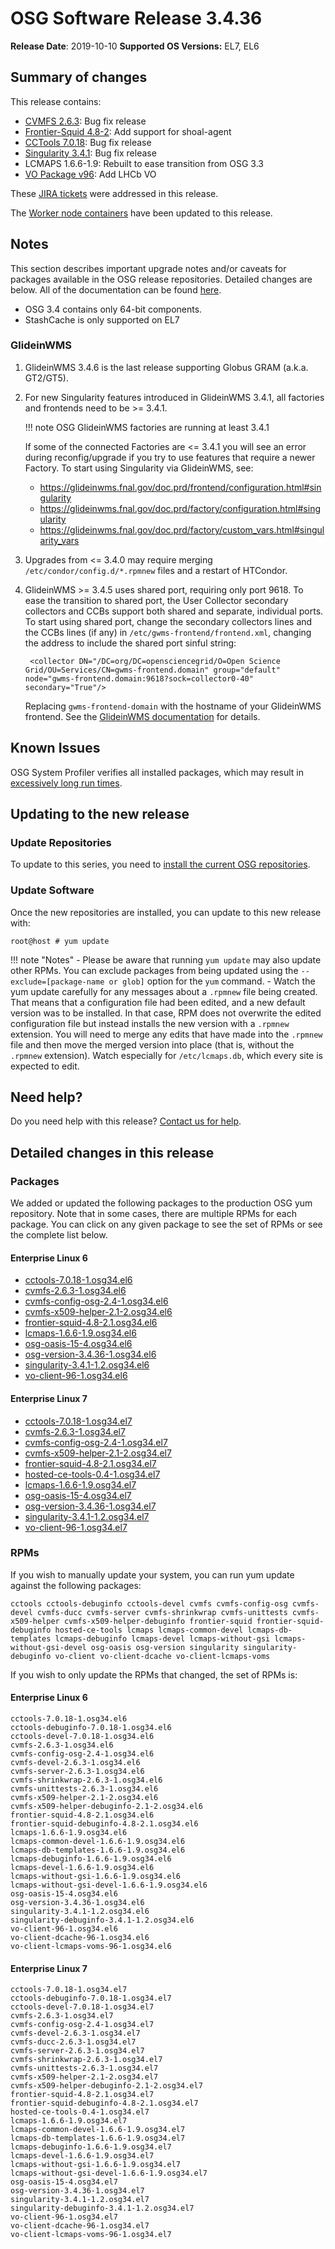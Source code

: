 OSG Software Release 3.4.36
===========================

**Release Date**: 2019-10-10
**Supported OS Versions:** EL7, EL6

Summary of changes
------------------

This release contains:

-   [CVMFS 2.6.3](https://cvmfs.readthedocs.io/en/2.6/cpt-releasenotes.html): Bug fix release
-   [Frontier-Squid 4.8-2](http://frontier.cern.ch/dist/frontier-squid-releasenotes.txt): Add support for shoal-agent
-   [CCTools 7.0.18](http://ccl.cse.nd.edu/software/): Bug fix release
-   [Singularity 3.4.1](https://github.com/sylabs/singularity/releases/tag/v3.4.1): Bug fix release
-   LCMAPS 1.6.6-1.9: Rebuilt to ease transition from OSG 3.3
-   [VO Package v96](https://github.com/opensciencegrid/osg-vo-config/releases/tag/release-96): Add LHCb VO

These [JIRA tickets](https://jira.opensciencegrid.org/issues/?jql=project%20%3D%20SOFTWARE%20AND%20fixVersion%20%3D%203.4.36%20ORDER%20BY%20priority%20DESC%2C%20key%20DESC) were addressed in this release.

The [Worker node containers](../../worker-node/using-wn-containers.md) have been updated to this release.

Notes
-----

This section describes important upgrade notes and/or caveats for packages available in the OSG release repositories.
Detailed changes are below. All of the documentation can be found [here](../../index.md).

-   OSG 3.4 contains only 64-bit components.
-   StashCache is only supported on EL7

### GlideinWMS ###

1. GlideinWMS 3.4.6 is the last release supporting Globus GRAM (a.k.a. GT2/GT5).

1. For new Singularity features introduced in GlideinWMS 3.4.1, all factories and frontends need to be >= 3.4.1.

    !!! note
        OSG GlideinWMS factories are running at least 3.4.1

    If some of the connected Factories are <= 3.4.1 you will see an error during reconfig/upgrade if you try to use
    features that require a newer Factory.
    To start using Singularity via GlideinWMS, see:

    - <https://glideinwms.fnal.gov/doc.prd/frontend/configuration.html#singularity>
    - <https://glideinwms.fnal.gov/doc.prd/factory/configuration.html#singularity>
    - <https://glideinwms.fnal.gov/doc.prd/factory/custom_vars.html#singularity_vars>

1. Upgrades from <= 3.4.0 may require merging `/etc/condor/config.d/*.rpmnew` files and a restart of HTCondor.

1. GlideinWMS >= 3.4.5 uses shared port, requiring only port 9618.
   To ease the transition to shared port, the User Collector secondary collectors and CCBs support both shared and
   separate, individual ports.
   To start using shared port, change the secondary collectors lines and the CCBs lines (if any) in
   `/etc/gwms-frontend/frontend.xml`, changing the address to include the shared port sinful string:

        <collector DN="/DC=org/DC=opensciencegrid/O=Open Science Grid/OU=Services/CN=gwms-frontend.domain" group="default" node="gwms-frontend.domain:9618?sock=collector0-40" secondary="True"/>

    Replacing `gwms-frontend-domain` with the hostname of your GlideinWMS frontend.
    See the [GlideinWMS documentation](https://glideinwms.fnal.gov/doc.prd/components/condor.html#collectors ) for details.

Known Issues
------------

OSG System Profiler verifies all installed packages, which may result in
[excessively long run times](https://opensciencegrid.atlassian.net/browse/SOFTWARE-3804).

Updating to the new release
---------------------------


### Update Repositories

To update to this series, you need to [install the current OSG repositories](../../common/yum.md#install-osg-repositories).

### Update Software

Once the new repositories are installed, you can update to this new release with:

``` console
root@host # yum update
```

!!! note "Notes"
    -   Please be aware that running `yum update` may also update other RPMs. You can exclude packages from being updated using the `--exclude=[package-name or glob]` option for the `yum` command.
    -   Watch the yum update carefully for any messages about a `.rpmnew` file being created. That means that a configuration file had been edited, and a new default version was to be installed. In that case, RPM does not overwrite the edited configuration file but instead installs the new version with a `.rpmnew` extension. You will need to merge any edits that have made into the `.rpmnew` file and then move the merged version into place (that is, without the `.rpmnew` extension). Watch especially for `/etc/lcmaps.db`, which every site is expected to edit.

Need help?
----------

Do you need help with this release? [Contact us for help](../../common/help.md).

Detailed changes in this release
--------------------------------

### Packages

We added or updated the following packages to the production OSG yum repository. Note that in some cases, there are multiple RPMs for each package. You can click on any given package to see the set of RPMs or see the complete list below.

#### Enterprise Linux 6

-   [cctools-7.0.18-1.osg34.el6](https://koji.chtc.wisc.edu/koji/search?match=glob&type=build&terms=cctools-7.0.18-1.osg34.el6)
-   [cvmfs-2.6.3-1.osg34.el6](https://koji.chtc.wisc.edu/koji/search?match=glob&type=build&terms=cvmfs-2.6.3-1.osg34.el6)
-   [cvmfs-config-osg-2.4-1.osg34.el6](https://koji.chtc.wisc.edu/koji/search?match=glob&type=build&terms=cvmfs-config-osg-2.4-1.osg34.el6)
-   [cvmfs-x509-helper-2.1-2.osg34.el6](https://koji.chtc.wisc.edu/koji/search?match=glob&type=build&terms=cvmfs-x509-helper-2.1-2.osg34.el6)
-   [frontier-squid-4.8-2.1.osg34.el6](https://koji.chtc.wisc.edu/koji/search?match=glob&type=build&terms=frontier-squid-4.8-2.1.osg34.el6)
-   [lcmaps-1.6.6-1.9.osg34.el6](https://koji.chtc.wisc.edu/koji/search?match=glob&type=build&terms=lcmaps-1.6.6-1.9.osg34.el6)
-   [osg-oasis-15-4.osg34.el6](https://koji.chtc.wisc.edu/koji/search?match=glob&type=build&terms=osg-oasis-15-4.osg34.el6)
-   [osg-version-3.4.36-1.osg34.el6](https://koji.chtc.wisc.edu/koji/search?match=glob&type=build&terms=osg-version-3.4.36-1.osg34.el6)
-   [singularity-3.4.1-1.2.osg34.el6](https://koji.chtc.wisc.edu/koji/search?match=glob&type=build&terms=singularity-3.4.1-1.2.osg34.el6)
-   [vo-client-96-1.osg34.el6](https://koji.chtc.wisc.edu/koji/search?match=glob&type=build&terms=vo-client-96-1.osg34.el6)

#### Enterprise Linux 7

-   [cctools-7.0.18-1.osg34.el7](https://koji.chtc.wisc.edu/koji/search?match=glob&type=build&terms=cctools-7.0.18-1.osg34.el7)
-   [cvmfs-2.6.3-1.osg34.el7](https://koji.chtc.wisc.edu/koji/search?match=glob&type=build&terms=cvmfs-2.6.3-1.osg34.el7)
-   [cvmfs-config-osg-2.4-1.osg34.el7](https://koji.chtc.wisc.edu/koji/search?match=glob&type=build&terms=cvmfs-config-osg-2.4-1.osg34.el7)
-   [cvmfs-x509-helper-2.1-2.osg34.el7](https://koji.chtc.wisc.edu/koji/search?match=glob&type=build&terms=cvmfs-x509-helper-2.1-2.osg34.el7)
-   [frontier-squid-4.8-2.1.osg34.el7](https://koji.chtc.wisc.edu/koji/search?match=glob&type=build&terms=frontier-squid-4.8-2.1.osg34.el7)
-   [hosted-ce-tools-0.4-1.osg34.el7](https://koji.chtc.wisc.edu/koji/search?match=glob&type=build&terms=hosted-ce-tools-0.4-1.osg34.el7)
-   [lcmaps-1.6.6-1.9.osg34.el7](https://koji.chtc.wisc.edu/koji/search?match=glob&type=build&terms=lcmaps-1.6.6-1.9.osg34.el7)
-   [osg-oasis-15-4.osg34.el7](https://koji.chtc.wisc.edu/koji/search?match=glob&type=build&terms=osg-oasis-15-4.osg34.el7)
-   [osg-version-3.4.36-1.osg34.el7](https://koji.chtc.wisc.edu/koji/search?match=glob&type=build&terms=osg-version-3.4.36-1.osg34.el7)
-   [singularity-3.4.1-1.2.osg34.el7](https://koji.chtc.wisc.edu/koji/search?match=glob&type=build&terms=singularity-3.4.1-1.2.osg34.el7)
-   [vo-client-96-1.osg34.el7](https://koji.chtc.wisc.edu/koji/search?match=glob&type=build&terms=vo-client-96-1.osg34.el7)

### RPMs

If you wish to manually update your system, you can run yum update against the following packages:

    cctools cctools-debuginfo cctools-devel cvmfs cvmfs-config-osg cvmfs-devel cvmfs-ducc cvmfs-server cvmfs-shrinkwrap cvmfs-unittests cvmfs-x509-helper cvmfs-x509-helper-debuginfo frontier-squid frontier-squid-debuginfo hosted-ce-tools lcmaps lcmaps-common-devel lcmaps-db-templates lcmaps-debuginfo lcmaps-devel lcmaps-without-gsi lcmaps-without-gsi-devel osg-oasis osg-version singularity singularity-debuginfo vo-client vo-client-dcache vo-client-lcmaps-voms

If you wish to only update the RPMs that changed, the set of RPMs is:

#### Enterprise Linux 6

``` file
cctools-7.0.18-1.osg34.el6
cctools-debuginfo-7.0.18-1.osg34.el6
cctools-devel-7.0.18-1.osg34.el6
cvmfs-2.6.3-1.osg34.el6
cvmfs-config-osg-2.4-1.osg34.el6
cvmfs-devel-2.6.3-1.osg34.el6
cvmfs-server-2.6.3-1.osg34.el6
cvmfs-shrinkwrap-2.6.3-1.osg34.el6
cvmfs-unittests-2.6.3-1.osg34.el6
cvmfs-x509-helper-2.1-2.osg34.el6
cvmfs-x509-helper-debuginfo-2.1-2.osg34.el6
frontier-squid-4.8-2.1.osg34.el6
frontier-squid-debuginfo-4.8-2.1.osg34.el6
lcmaps-1.6.6-1.9.osg34.el6
lcmaps-common-devel-1.6.6-1.9.osg34.el6
lcmaps-db-templates-1.6.6-1.9.osg34.el6
lcmaps-debuginfo-1.6.6-1.9.osg34.el6
lcmaps-devel-1.6.6-1.9.osg34.el6
lcmaps-without-gsi-1.6.6-1.9.osg34.el6
lcmaps-without-gsi-devel-1.6.6-1.9.osg34.el6
osg-oasis-15-4.osg34.el6
osg-version-3.4.36-1.osg34.el6
singularity-3.4.1-1.2.osg34.el6
singularity-debuginfo-3.4.1-1.2.osg34.el6
vo-client-96-1.osg34.el6
vo-client-dcache-96-1.osg34.el6
vo-client-lcmaps-voms-96-1.osg34.el6
```

#### Enterprise Linux 7

``` file
cctools-7.0.18-1.osg34.el7
cctools-debuginfo-7.0.18-1.osg34.el7
cctools-devel-7.0.18-1.osg34.el7
cvmfs-2.6.3-1.osg34.el7
cvmfs-config-osg-2.4-1.osg34.el7
cvmfs-devel-2.6.3-1.osg34.el7
cvmfs-ducc-2.6.3-1.osg34.el7
cvmfs-server-2.6.3-1.osg34.el7
cvmfs-shrinkwrap-2.6.3-1.osg34.el7
cvmfs-unittests-2.6.3-1.osg34.el7
cvmfs-x509-helper-2.1-2.osg34.el7
cvmfs-x509-helper-debuginfo-2.1-2.osg34.el7
frontier-squid-4.8-2.1.osg34.el7
frontier-squid-debuginfo-4.8-2.1.osg34.el7
hosted-ce-tools-0.4-1.osg34.el7
lcmaps-1.6.6-1.9.osg34.el7
lcmaps-common-devel-1.6.6-1.9.osg34.el7
lcmaps-db-templates-1.6.6-1.9.osg34.el7
lcmaps-debuginfo-1.6.6-1.9.osg34.el7
lcmaps-devel-1.6.6-1.9.osg34.el7
lcmaps-without-gsi-1.6.6-1.9.osg34.el7
lcmaps-without-gsi-devel-1.6.6-1.9.osg34.el7
osg-oasis-15-4.osg34.el7
osg-version-3.4.36-1.osg34.el7
singularity-3.4.1-1.2.osg34.el7
singularity-debuginfo-3.4.1-1.2.osg34.el7
vo-client-96-1.osg34.el7
vo-client-dcache-96-1.osg34.el7
vo-client-lcmaps-voms-96-1.osg34.el7
```
